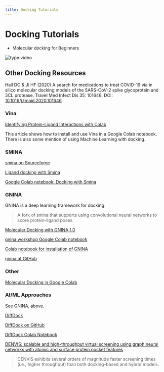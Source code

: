 ```yaml
---
title: Docking Tutorials
---
```


# Docking Tutorials

- Molecular docking for Beginners

![type:video](https://www.youtube.com/embed/k6tqCeDIwEk)

## Other Docking Resources

Hall DC & Ji HF (2020) A search for medications to treat COVID-19 via in silico molecular docking models of the SARS-CoV-2 spike glycoprotein and 3CL protease. Travel Med Infect Dis 35: 101646. DOI: [10.1016/j.tmaid.2020.101646](https://doi.org/10.1016/j.tmaid.2020.101646)

### Vina

[Identifying Protein-Ligand Interactions with Colab](https://towardsdatascience.com/identifying-protein-ligand-interactions-with-colab-2cfd26ed469a)

This article shows how to install and use Vina in a Google Colab notebook. There is also some mention of using Machine Learning with docking.

### SMINA

[smina on Sourceforge](https://sourceforge.net/projects/smina/)

[Ligand docking with Smina](https://www.cheminformania.com/ligand-docking-with-smina/)

[Google Colab notebook: Docking with Smina](https://colab.research.google.com/drive/12pdvG99aij2put7o_QX-aw3MkRWdZa2g)

### GNINA

GNINA is a deep learning framework for docking.

>A fork of smina that supports using convolutional neural networks to score protein-ligand poses.

[Molecular Docking with GNINA 1.0](http://gnina.github.io/gnina/rsc_workshop2021/#/)

[gnina workshop Google Colab notebook](https://colab.research.google.com/drive/1GXmk1v8C-c4UtyKFqIm9HnsrVYH0pI-c)

[Colab notebook for installation of GNINA](https://colab.research.google.com/drive/1QYo5QLUE80N_G28PlpYs6OKGddhhd931?usp=sharing)

[gnina at GitHub](https://github.com/gnina/gnina)

### Other

[Molecular Docking in Google Colab](https://intuitivetutorial.com/2023/01/30/molecular-docking-in-google-colab/)

### AI/ML Approaches

See GNINA, above.

[DiffDock](https://arxiv.org/pdf/2210.01776.pdf)

[DiffDock on GitHub](https://github.com/gcorso/DiffDock)

[DiffDock Colab Notebook](https://colab.research.google.com/drive/1CTtUGg05-2MtlWmfJhqzLTtkDDaxCDOQ)

[DENVIS: scalable and high-throughput virtual screening using graph neural networks with atomic and surface protein pocket features](https://www.biorxiv.org/content/biorxiv/early/2022/08/18/2022.03.17.484710.full.pdf)

>DENVIS exhibits several orders of magnitude faster screening times (i.e., higher throughput) than both docking-based and hybrid models.







